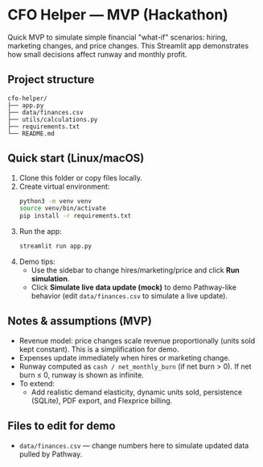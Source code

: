 # CFO Helper — MVP (Hackathon)

Quick MVP to simulate simple financial "what-if" scenarios: hiring, marketing changes, and price changes.
This Streamlit app demonstrates how small decisions affect runway and monthly profit.

## Project structure
```
cfo-helper/
├── app.py
├── data/finances.csv
├── utils/calculations.py
├── requirements.txt
└── README.md
```

## Quick start (Linux/macOS)
1. Clone this folder or copy files locally.
2. Create virtual environment:
   ```bash
   python3 -m venv venv
   source venv/bin/activate
   pip install -r requirements.txt
   ```
3. Run the app:
   ```bash
   streamlit run app.py
   ```
4. Demo tips:
   - Use the sidebar to change hires/marketing/price and click **Run simulation**.
   - Click **Simulate live data update (mock)** to demo Pathway-like behavior (edit `data/finances.csv` to simulate a live update).

## Notes & assumptions (MVP)
- Revenue model: price changes scale revenue proportionally (units sold kept constant). This is a simplification for demo.
- Expenses update immediately when hires or marketing change.
- Runway computed as `cash / net_monthly_burn` (if net burn &gt; 0). If net burn ≤ 0, runway is shown as infinite.
- To extend:
  - Add realistic demand elasticity, dynamic units sold, persistence (SQLite), PDF export, and Flexprice billing.

## Files to edit for demo
- `data/finances.csv` — change numbers here to simulate updated data pulled by Pathway.
